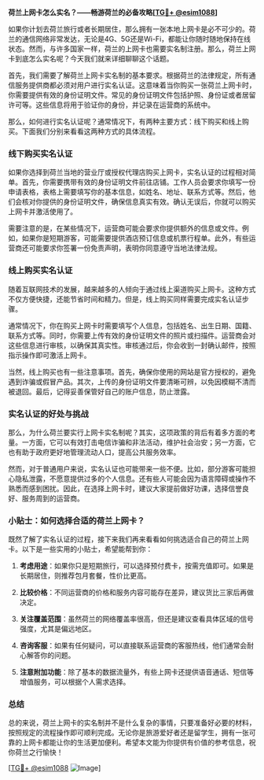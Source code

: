 **荷兰上网卡怎么实名？——畅游荷兰的必备攻略[[TG💪+ @esim1088](https://t.me/s/esim1088)]**

如果你计划去荷兰旅行或者长期居住，那么拥有一张本地上网卡是必不可少的。荷兰的通信网络非常发达，无论是4G、5G还是Wi-Fi，都能让你随时随地保持在线状态。然而，与许多国家一样，荷兰的上网卡也需要实名制注册。那么，荷兰上网卡到底怎么实名呢？今天我们就来详细聊聊这个话题。

首先，我们需要了解荷兰上网卡实名制的基本要求。根据荷兰的法律规定，所有通信服务提供商都必须对用户进行实名认证。这意味着当你购买一张荷兰上网卡时，你需要提供有效的身份证明文件。常见的身份证明文件包括护照、身份证或者居留许可等。这些信息将用于验证你的身份，并记录在运营商的系统中。

那么，如何进行实名认证呢？通常情况下，有两种主要方式：线下购买和线上购买。下面我们分别来看看这两种方式的具体流程。

### 线下购买实名认证

如果你选择到荷兰当地的营业厅或授权代理店购买上网卡，实名认证的过程相对简单。首先，你需要携带有效的身份证明文件前往店铺。工作人员会要求你填写一份申请表格，表格上需要填写你的基本信息，如姓名、地址、联系方式等。然后，他们会核对你提供的身份证明文件，确保信息真实有效。确认无误后，你就可以购买上网卡并激活使用了。

需要注意的是，在某些情况下，运营商可能会要求你提供额外的信息或文件。例如，如果你是短期游客，可能需要提供酒店预订信息或机票行程单。此外，有些运营商还可能要求你签署一份免责声明，表明你同意遵守当地法律法规。

### 线上购买实名认证

随着互联网技术的发展，越来越多的人倾向于通过线上渠道购买上网卡。这种方式不仅方便快捷，还能节省时间和精力。但是，线上购买同样需要完成实名认证步骤。

通常情况下，你在购买上网卡时需要填写个人信息，包括姓名、出生日期、国籍、联系方式等。同时，你需要上传有效的身份证明文件的照片或扫描件。运营商会对这些信息进行审核，以确保其真实性。审核通过后，你会收到一封确认邮件，按照指示操作即可激活上网卡。

当然，线上购买也有一些注意事项。首先，确保你使用的网站是官方授权的，避免遇到诈骗或假冒产品。其次，上传的身份证明文件要清晰可辨，以免因模糊不清而被退回。最后，记得妥善保管好自己的账户信息，防止泄露。

### 实名认证的好处与挑战

那么，为什么荷兰要实行上网卡实名制呢？其实，这项政策的背后有着多方面的考量。一方面，它可以有效打击电信诈骗和非法活动，维护社会治安；另一方面，它也有助于政府更好地管理流动人口，提高公共服务效率。

然而，对于普通用户来说，实名认证也可能带来一些不便。比如，部分游客可能担心隐私泄露，不愿意提供过多的个人信息。还有些人可能会因为语言障碍或操作不熟悉而感到困扰。因此，在选择上网卡时，建议大家提前做好功课，选择信誉良好、服务周到的运营商。

### 小贴士：如何选择合适的荷兰上网卡？

既然了解了实名认证的过程，接下来我们再来看看如何挑选适合自己的荷兰上网卡。以下是一些实用的小贴士，希望能帮到你：

1. **考虑用途**：如果你只是短期旅行，可以选择预付费卡，按需充值即可。如果是长期居住，则推荐包月套餐，性价比更高。
   
2. **比较价格**：不同运营商的价格和服务内容可能存在差异，建议货比三家后再做决定。

3. **关注覆盖范围**：虽然荷兰的网络覆盖率很高，但还是建议查看具体区域的信号强度，尤其是偏远地区。

4. **咨询客服**：如果有任何疑问，可以直接联系运营商的客服热线，他们通常会耐心解答你的问题。

5. **注意附加功能**：除了基本的数据流量外，有些上网卡还提供语音通话、短信等增值服务，可以根据个人需求选择。

### 总结

总的来说，荷兰上网卡的实名制并不是什么复杂的事情，只要准备好必要的材料，按照规定的流程操作即可顺利完成。无论你是旅游爱好者还是留学生，拥有一张可靠的上网卡都能让你的生活更加便利。希望本文能为你提供有价值的参考信息，祝你荷兰之行愉快！

[[TG💪+ @esim1088](https://t.me/s/esim1088) ![Image](https://i.postimg.cc/4NQfJmqS/Snipaste-2025-05-13-00-14-12.png)]
